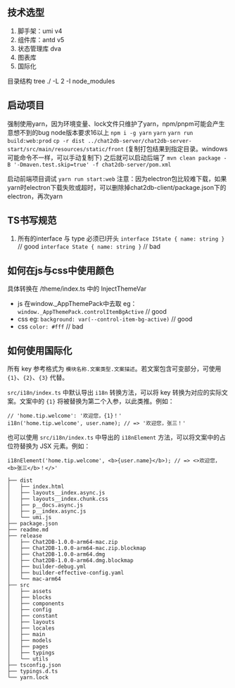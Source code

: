 ## 技术选型

1. 脚手架：umi v4
2. 组件库：antd v5
3. 状态管理库 dva
4. 图表库
5. 国际化

目录结构 tree ./ -L 2 -I node_modules

## 启动项目
  强制使用yarn，因为环境变量、lock文件只维护了yarn，npm/pnpm可能会产生意想不到的bug
  node版本要求16以上
  `npm i -g yarn`
  `yarn`
  `yarn run build:web:prod`
  `cp -r dist ../chat2db-server/chat2db-server-start/src/main/resources/static/front` (复制打包结果到指定目录。windows可能命令不一样，可以手动复制下)
  之后就可以启动后端了 `mvn clean package -B '-Dmaven.test.skip=true' -f chat2db-server/pom.xml`

  启动前端项目调试
  `yarn run start:web`
   注意：因为electron包比较难下载，如果yarn时electron下载失败或超时，可以删除掉chat2db-client/package.json下的electron，再次yarn

## TS书写规范
  1. 所有的interface 与 type 必须已I开头
    `interface IState { name: string }` // good
    `interface State { name: string }` // bad
  
## 如何在js与css中使用颜色
  具体转换在 /theme/index.ts 中的 InjectThemeVar
  - js 在window._AppThemePack中去取 eg：`window._AppThemePack.controlItemBgActive`  // good
  - css eg: `background: var(--control-item-bg-active)`  // good
  - css `color: #fff` // bad

## 如何使用国际化 

所有 key 参考格式为 `模块名称.文案类型.文案描述`。若文案包含可变部分，可使用 `{1}`、`{2}`、`{3}` 代替。

`src/i18n/index.ts` 中默认导出 `i18n` 转换方法，可以将 key 转换为对应的实际文案。文案中的 `{1}` 将被替换为第二个入参，以此类推。例如：

```tsx
// 'home.tip.welcome': '欢迎您，{1}！'
i18n('home.tip.welcome', user.name); // => '欢迎您，张三！'
```

也可以使用 `src/i18n/index.ts` 中导出的 `i18nElement` 方法，可以将文案中的占位符替换为 JSX 元素。例如：

```tsx
i18nElement('home.tip.welcome', <b>{user.name}</b>); // => <>欢迎您，<b>张三</b>！</>'
```

```code
├── dist
│   ├── index.html
│   ├── layouts__index.async.js
│   ├── layouts__index.chunk.css
│   ├── p__docs.async.js
│   ├── p__index.async.js
│   └── umi.js
├── package.json
├── readme.md
├── release
│   ├── Chat2DB-1.0.0-arm64-mac.zip
│   ├── Chat2DB-1.0.0-arm64-mac.zip.blockmap
│   ├── Chat2DB-1.0.0-arm64.dmg
│   ├── Chat2DB-1.0.0-arm64.dmg.blockmap
│   ├── builder-debug.yml
│   ├── builder-effective-config.yaml
│   └── mac-arm64
├── src
│   ├── assets
│   ├── blocks
│   ├── components
│   ├── config
│   ├── constant
│   ├── layouts
│   ├── locales
│   ├── main
│   ├── models
│   ├── pages
│   ├── typings
│   └── utils
├── tsconfig.json
├── typings.d.ts
└── yarn.lock
```
